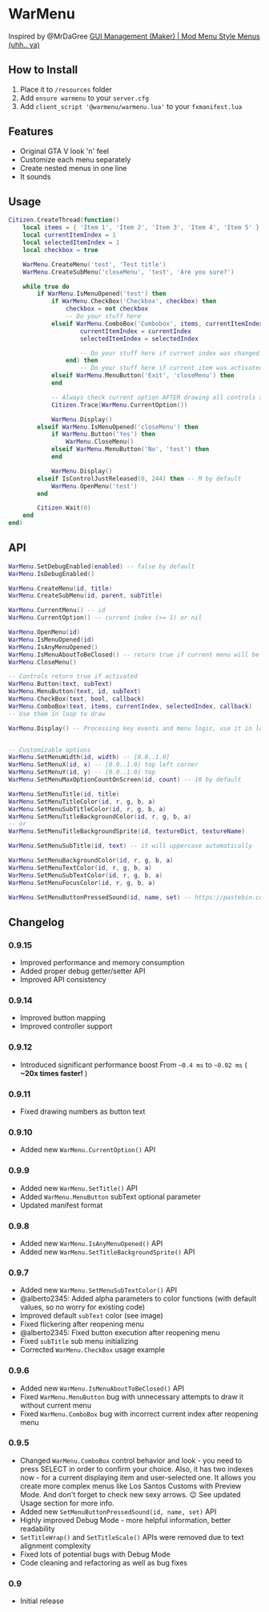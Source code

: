 # WarMenu
Inspired by @MrDaGree  [GUI Management (Maker) | Mod Menu Style Menus (uhh.. ya)](https://forum.fivem.net/t/release-gui-management-maker-mod-menu-style-menus-uhh-ya)


## How to Install
1. Place it to `/resources` folder
2. Add `ensure warmenu` to your `server.cfg`
3. Add `client_script '@warmenu/warmenu.lua'` to your `fxmanifest.lua`


## Features
* Original GTA V look 'n' feel
* Customize each menu separately
* Create nested menus in one line
* It sounds


## Usage
```lua
Citizen.CreateThread(function()
	local items = { 'Item 1', 'Item 2', 'Item 3', 'Item 4', 'Item 5' }
	local currentItemIndex = 1
	local selectedItemIndex = 1
	local checkbox = true

	WarMenu.CreateMenu('test', 'Test title')
	WarMenu.CreateSubMenu('closeMenu', 'test', 'Are you sure?')

	while true do
		if WarMenu.IsMenuOpened('test') then
			if WarMenu.CheckBox('Checkbox', checkbox) then
				checkbox = not checkbox
				-- Do your stuff here
			elseif WarMenu.ComboBox('Combobox', items, currentItemIndex, selectedItemIndex, function(currentIndex, selectedIndex)
					currentItemIndex = currentIndex
					selectedItemIndex = selectedIndex

					-- Do your stuff here if current index was changed (don't forget to check it)
				end) then
					-- Do your stuff here if current item was activated
			elseif WarMenu.MenuButton('Exit', 'closeMenu') then
			end

			-- Always check current option AFTER drawing all controls and BEFORE WarMenu.Display() function call
			Citizen.Trace(WarMenu.CurrentOption())

			WarMenu.Display()
		elseif WarMenu.IsMenuOpened('closeMenu') then
			if WarMenu.Button('Yes') then
				WarMenu.CloseMenu()
			elseif WarMenu.MenuButton('No', 'test') then
			end

			WarMenu.Display()
		elseif IsControlJustReleased(0, 244) then -- M by default
			WarMenu.OpenMenu('test')
		end

		Citizen.Wait(0)
	end
end)
```


## API
```lua
WarMenu.SetDebugEnabled(enabled) -- false by default
WarMenu.IsDebugEnabled()

WarMenu.CreateMenu(id, title)
WarMenu.CreateSubMenu(id, parent, subTitle)

WarMenu.CurrentMenu() -- id
WarMenu.CurrentOption() -- current index (>= 1) or nil

WarMenu.OpenMenu(id)
WarMenu.IsMenuOpened(id)
WarMenu.IsAnyMenuOpened()
WarMenu.IsMenuAboutToBeClosed() -- return true if current menu will be closed in next frame
WarMenu.CloseMenu()

-- Controls return true if activated
WarMenu.Button(text, subText)
WarMenu.MenuButton(text, id, subText)
WarMenu.CheckBox(text, bool, callback)
WarMenu.ComboBox(text, items, currentIndex, selectedIndex, callback)
-- Use them in loop to draw

WarMenu.Display() -- Processing key events and menu logic, use it in loop


-- Customizable options
WarMenu.SetMenuWidth(id, width) -- [0.0..1.0]
WarMenu.SetMenuX(id, x) -- [0.0..1.0] top left corner
WarMenu.SetMenuY(id, y) -- [0.0..1.0] top
WarMenu.SetMenuMaxOptionCountOnScreen(id, count) -- 10 by default

WarMenu.SetMenuTitle(id, title)
WarMenu.SetMenuTitleColor(id, r, g, b, a)
WarMenu.SetMenuSubTitleColor(id, r, g, b, a)
WarMenu.SetMenuTitleBackgroundColor(id, r, g, b, a)
-- or
WarMenu.SetMenuTitleBackgroundSprite(id, textureDict, textureName)

WarMenu.SetMenuSubTitle(id, text) -- it will uppercase automatically

WarMenu.SetMenuBackgroundColor(id, r, g, b, a)
WarMenu.SetMenuTextColor(id, r, g, b, a)
WarMenu.SetMenuSubTextColor(id, r, g, b, a)
WarMenu.SetMenuFocusColor(id, r, g, b, a)

WarMenu.SetMenuButtonPressedSound(id, name, set) -- https://pastebin.com/0neZdsZ5
```


## Changelog
### 0.9.15
* Improved performance and memory consumption
* Added proper debug getter/setter API
* Improved API consistency
### 0.9.14
* Improved button mapping
* Improved controller support
### 0.9.12
* Introduced significant performance boost
From `~0.4 ms` to `~0.02 ms` ( **~20x times faster!** )
### 0.9.11
* Fixed drawing numbers as button text
### 0.9.10
* Added new `WarMenu.CurrentOption()` API
### 0.9.9
* Added new `WarMenu.SetTitle()` API
* Added `WarMenu.MenuButton` subText optional parameter
* Updated manifest format
### 0.9.8
* Added new `WarMenu.IsAnyMenuOpened()` API
* Added new `WarMenu.SetTitleBackgroundSprite()` API
### 0.9.7
* Added new `WarMenu.SetMenuSubTextColor()` API
* @alberto2345: Added alpha parameters to color functions (with default values, so no worry for existing code)
* Improved default `subText` color (see image)
* Fixed flickering after reopening menu
* @alberto2345: Fixed button execution after reopening menu
* Fixed `subTitle` sub menu initializing
* Corrected `WarMenu.CheckBox` usage example
### 0.9.6
* Added new `WarMenu.IsMenuAboutToBeClosed()` API
* Fixed `WarMenu.MenuButton` bug with unnecessary attempts to draw it without current menu
* Fixed `WarMenu.ComboBox` bug with incorrect current index after reopening menu
### 0.9.5
* Changed `WarMenu.ComboBox` control behavior and look - you need to press SELECT in order to confirm your choice.
Also, it has two indexes now - for a current displaying item and user-selected one.
It allows you create more complex menus like Los Santos Customs with Preview Mode.
And don't forget to check new sexy arrows. :wink:
See updated Usage section for more info.
* Added new `SetMenuButtonPressedSound(id, name, set)` API
* Highly improved Debug Mode - more helpful information, better readability
* `SetTitleWrap()` and `SetTitleScale()` APIs were removed due to text alignment complexity
* Fixed lots of potential bugs with Debug Mode
* Code cleaning and refactoring as well as bug fixes
### 0.9
* Initial release

